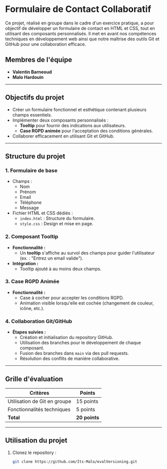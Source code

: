 # Formulaire de Contact Collaboratif

Ce projet, réalisé en groupe dans le cadre d'un exercice pratique, a pour objectif de développer un formulaire de contact en HTML et CSS, tout en utilisant des composants personnalisés. Il met en avant nos compétences techniques en développement web ainsi que notre maîtrise des outils Git et GitHub pour une collaboration efficace.

## Membres de l'équipe
- **Valentin Barneoud**
- **Malo Hardouin**

---

## Objectifs du projet
- Créer un formulaire fonctionnel et esthétique contenant plusieurs champs essentiels.
- Implémenter deux composants personnalisés :
  - **Tooltip** pour fournir des indications aux utilisateurs.
  - **Case RGPD animée** pour l'acceptation des conditions générales.
- Collaborer efficacement en utilisant Git et GitHub.

---

## Structure du projet
### 1. **Formulaire de base**
- Champs : 
  - Nom
  - Prénom
  - Email
  - Téléphone
  - Message
- Fichier HTML et CSS dédiés :
  - `index.html` : Structure du formulaire.
  - `style.css` : Design et mise en page.

### 2. **Composant Tooltip**
- **Fonctionnalité :**
  - Un **tooltip** s'affiche au survol des champs pour guider l'utilisateur (ex. : "Entrez un email valide").
- **Intégration :**
  - Tooltip ajouté à au moins deux champs.

### 3. **Case RGPD Animée**
- **Fonctionnalité :**
  - Case à cocher pour accepter les conditions RGPD.
  - Animation visible lorsqu'elle est cochée (changement de couleur, icône, etc.).

### 4. **Collaboration Git/GitHub**
- **Étapes suivies :**
  - Création et initialisation du repository GitHub.
  - Utilisation des branches pour le développement de chaque composant.
  - Fusion des branches dans `main` via des pull requests.
  - Résolution des conflits de manière collaborative.

---

## Grille d'évaluation
| **Critères**                | **Points** |
|-----------------------------|------------|
| Utilisation de Git en groupe| 15 points  |
| Fonctionnalités techniques  | 5 points   |
| **Total**                   | **20 points** |

---

## Utilisation du projet
1. Clonez le repository :
   ```bash
   git clone https://github.com/Its-Malo/evalVersioning.git
